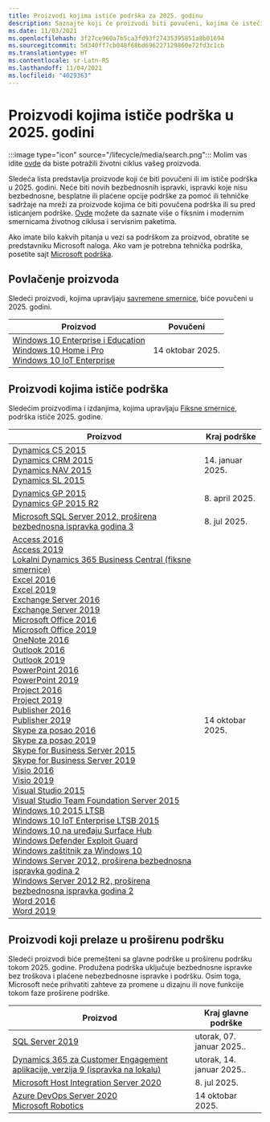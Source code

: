 ```yaml
---
title: Proizvodi kojima ističe podrška za 2025. godinu
description: Saznajte koji će proizvodi biti povučeni, kojima će isteći podrška ili biti premešteni sa glavne podrške na proširenu podršku u 2025. godini.
ms.date: 11/03/2021
ms.openlocfilehash: 3f27ce960a7b5ca3fd93f27435395851a8b01694
ms.sourcegitcommit: 5d340ff7cb048f68bd696227129860e72fd3c1cb
ms.translationtype: HT
ms.contentlocale: sr-Latn-RS
ms.lasthandoff: 11/04/2021
ms.locfileid: "4029363"
---
```

# <a name="products-ending-support-in-2025"></a>Proizvodi kojima ističe podrška u 2025. godini

:::image type="icon" source="/lifecycle/media/search.png":::
Molim vas idite [ovde](/lifecycle/products/) da biste potražili životni ciklus vašeg proizvoda.

Sledeća lista predstavlja proizvode koji će biti povučeni ili im ističe podrška u 2025. godini. Neće biti novih bezbednosnih ispravki, ispravki koje nisu bezbednosne, besplatne ili plaćene opcije podrške za pomoć ili tehničke sadržaje na mreži za proizvode kojima će biti povučena podrška ili su pred isticanjem podrške. [Ovde](/lifecycle/overview/product-end-of-support-overview) možete da saznate više o fiksnim i modernim smernicama životnog ciklusa i servisnim paketima.

Ako imate bilo kakvih pitanja u vezi sa podrškom za proizvod, obratite se predstavniku Microsoft naloga. Ako vam je potrebna tehnička podrška, posetite sajt [Microsoft podrška](https://support.microsoft.com/contactus/?ws=support).

## <a name="product-retirements"></a>Povlačenje proizvoda

Sledeći proizvodi, kojima upravljaju [savremene smernice](/lifecycle/policies/modern), biće povučeni u 2025. godini.

| Proizvod | Povučeni |
| --- | --- |
| [Windows 10 Enterprise i Education](/lifecycle/products/windows-10-enterprise-and-education?branch=live)<br>[Windows 10 Home i Pro](/lifecycle/products/windows-10-home-and-pro?branch=live)<br>[Windows 10 IoT Enterprise](/lifecycle/products/windows-10-iot-enterprise?branch=live)<br> | 14 oktobar 2025. |




## <a name="products-reaching-end-of-support"></a>Proizvodi kojima ističe podrška

Sledećim proizvodima i izdanjima, kojima upravljaju [Fiksne smernice](/lifecycle/policies/fixed), podrška ističe 2025. godine.

| Proizvod | Kraj podrške |
| --- | --- |
| [Dynamics C5 2015](/lifecycle/products/dynamics-c5-2015?branch=live)<br>[Dynamics CRM 2015](/lifecycle/products/dynamics-crm-2015?branch=live)<br>[Dynamics NAV 2015](/lifecycle/products/dynamics-nav-2015?branch=live)<br>[Dynamics SL 2015](/lifecycle/products/dynamics-sl-2015?branch=live)<br> | 14. januar 2025. |
| [Dynamics GP 2015](/lifecycle/products/dynamics-gp-2015?branch=live)<br>[Dynamics GP 2015 R2](/lifecycle/products/dynamics-gp-2015-r2?branch=live)<br> | 8. april 2025. |
| [Microsoft SQL Server 2012, proširena bezbednosna ispravka godina 3](/lifecycle/products/microsoft-sql-server-2012?branch=live)<br> | 8. jul 2025. |
| [Access 2016](/lifecycle/products/access-2016?branch=live)<br>[Access 2019](/lifecycle/products/access-2019?branch=live)<br>[Lokalni Dynamics 365 Business Central (fiksne smernice)](/lifecycle/products/dynamics-365-business-central-onpremises-fixed-policy?branch=live)<br>[Excel 2016](/lifecycle/products/excel-2016?branch=live)<br>[Excel 2019](/lifecycle/products/excel-2019?branch=live)<br>[Exchange Server 2016](/lifecycle/products/exchange-server-2016?branch=live)<br>[Exchange Server 2019](/lifecycle/products/exchange-server-2019?branch=live)<br>[Microsoft Office 2016](/lifecycle/products/microsoft-office-2016?branch=live)<br>[Microsoft Office 2019](/lifecycle/products/microsoft-office-2019?branch=live)<br>[OneNote 2016](/lifecycle/products/onenote-2016?branch=live)<br>[Outlook 2016](/lifecycle/products/outlook-2016?branch=live)<br>[Outlook 2019](/lifecycle/products/outlook-2019?branch=live)<br>[PowerPoint 2016](/lifecycle/products/powerpoint-2016?branch=live)<br>[PowerPoint 2019](/lifecycle/products/powerpoint-2019?branch=live)<br>[Project 2016](/lifecycle/products/project-2016?branch=live)<br>[Project 2019](/lifecycle/products/project-2019?branch=live)<br>[Publisher 2016](/lifecycle/products/publisher-2016?branch=live)<br>[Publisher 2019](/lifecycle/products/publisher-2019?branch=live)<br>[Skype za posao 2016](/lifecycle/products/skype-for-business-2016?branch=live)<br>[Skype za posao 2019](/lifecycle/products/skype-for-business-2019?branch=live)<br>[Skype for Business Server 2015](/lifecycle/products/skype-for-business-server-2015?branch=live)<br>[Skype for Business Server 2019](/lifecycle/products/skype-for-business-server-2019?branch=live)<br>[Visio 2016](/lifecycle/products/visio-2016?branch=live)<br>[Visio 2019](/lifecycle/products/visio-2019?branch=live)<br>[Visual Studio 2015](/lifecycle/products/visual-studio-2015?branch=live)<br>[Visual Studio Team Foundation Server 2015](/lifecycle/products/visual-studio-team-foundation-server-2015?branch=live)<br>[Windows 10 2015 LTSB](/lifecycle/products/windows-10-2015-ltsb?branch=live)<br>[Windows 10 IoT Enterprise LTSB 2015](/lifecycle/products/windows-10-iot-enterprise-ltsb-2015?branch=live)<br>[Windows 10 na uređaju Surface Hub](/lifecycle/products/windows-10-on-surface-hub?branch=live)<br>[Windows Defender Exploit Guard](/lifecycle/products/windows-defender-exploit-guard?branch=live)<br>[Windows zaštitnik za Windows 10](/lifecycle/products/windows-defender-for-windows-10?branch=live)<br>[Windows Server 2012, proširena bezbednosna ispravka godina 2](/lifecycle/products/windows-server-2012?branch=live)<br>[Windows Server 2012 R2, proširena bezbednosna ispravka godina 2](/lifecycle/products/windows-server-2012-r2?branch=live)<br>[Word 2016](/lifecycle/products/word-2016?branch=live)<br>[Word 2019](/lifecycle/products/word-2019?branch=live)<br> | 14 oktobar 2025. |


## <a name="products-moving-to-extended-support"></a>Proizvodi koji prelaze u proširenu podršku

Sledeći proizvodi biće premešteni sa glavne podrške u proširenu podršku tokom 2025. godine. Produžena podrška uključuje bezbednosne ispravke bez troškova i plaćene nebezbednosne ispravke i podršku. Osim toga, Microsoft neće prihvatiti zahteve za promene u dizajnu ili nove funkcije tokom faze proširene podrške.

| Proizvod | Kraj glavne podrške |
| --- | --- |
| [SQL Server 2019](/lifecycle/products/sql-server-2019?branch=live)<br> | utorak, 07. januar 2025.. |
| [Dynamics 365 za Customer Engagement aplikacije, verzija 9 (ispravka na lokalu)](/lifecycle/products/dynamics-365-for-customer-engagement-apps-version-9-onpremises-update?branch=live)<br> | utorak, 14. januar 2025.. |
| [Microsoft Host Integration Server 2020](/lifecycle/products/microsoft-host-integration-server-2020?branch=live)<br> | 8. jul 2025. |
| [Azure DevOps Server 2020](/lifecycle/products/azure-devops-server-2020?branch=live)<br>[Microsoft Robotics](/lifecycle/products/microsoft-robotics?branch=live)<br> | 14 oktobar 2025. |
